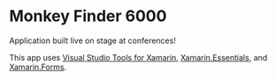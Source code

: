# Monkey Finder 6000

Application built live on stage at conferences!

This app uses [Visual Studio Tools for Xamarin](https://visualstudio.com:80/xamarin?WT.mc_id=monkeyfinder6000-github-jamont), [Xamarin.Essentials](https://aka.ms/xamarinessentials), and [Xamarin.Forms](https://xamarin.com/forms).
